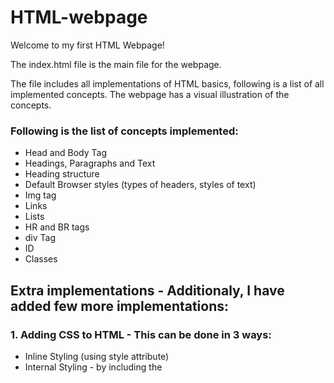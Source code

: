 # HTML-webpage

Welcome to my first HTML Webpage!

The index.html file is the main file for the webpage. 

The file includes all implementations of HTML basics, following is a list of all implemented concepts.
The webpage has a visual illustration of the concepts. 

### Following is the list of concepts implemented:
+ Head and Body Tag
+ Headings, Paragraphs and Text
+ Heading structure
+ Default Browser styles (types of headers, styles of text)
+ Img tag
+ Links
+ Lists
+ HR and BR tags
+ div Tag
+ ID
+ Classes


## Extra implementations - Additionaly, I have added few more implementations:
### 1. Adding CSS to HTML - This can be done in 3 ways:
+ Inline Styling (using style attribute)
+ Internal Styling - by including the <style> tag in the head of the HTML file
+ External Styling - by creating a separate stylesheet and linking it to the HTML file using the <link> attribute in the head of the document

All three methods have been implemented in the file.

### 2. Adding Javascript to HTML - This can be done in 3 ways:
+ Using the <script> tag 
+ Inline (using script attribute)
+ Externally create a .js file and and link it to the head or the body 
  
  All three methods have been implemented in the file.
